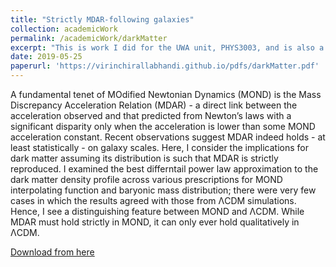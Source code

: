 ```yaml
---
title: "Strictly MDAR-following galaxies"
collection: academicWork
permalink: /academicWork/darkMatter
excerpt: "This is work I did for the UWA unit, PHYS3003, and is also a follow-up to my International Centre for Radio Astronomy Research (ICRAR) studentship report. Although it's typset in the MNRAS template, the work was never submitted for publication. Furthermore, the fact my ICRAR supervisor's name, Gerhardt Meurer, doesn't appear in the author list should not be seen as a claim to sole ownership, merely a reflection that I submitted it for one of my assignments."
date: 2019-05-25
paperurl: 'https://virinchirallabhandi.github.io/pdfs/darkMatter.pdf'
---
```

A fundamental tenet of MOdified Newtonian Dynamics (MOND) is the Mass Discrepancy Acceleration Relation (MDAR) - a direct link between the acceleration observed and that predicted from Newton’s laws with a significant disparity only when the acceleration is lower than some MOND acceleration constant. Recent observations suggest MDAR indeed holds - at least statistically - on galaxy scales. Here, I consider the implications for dark matter assuming its distribution is such that MDAR is strictly reproduced. I examined the best differntail power law approximation to the dark matter density profile across various prescriptions for MOND interpolating function and baryonic mass distribution; there were very few cases in which the results agreed with those from ΛCDM simulations. Hence, I see a distinguishing feature between MOND and ΛCDM. While MDAR must hold strictly in MOND, it can only ever hold qualitatively in ΛCDM.

[Download from here](http://virinchirallabhandi.github.io/pdfs/darkMatter.pdf)
